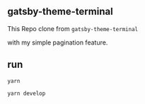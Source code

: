 ## gatsby-theme-terminal

This Repo clone from `gatsby-theme-terminal`

with my simple pagination feature.

## run

```shell
yarn

yarn develop
```
